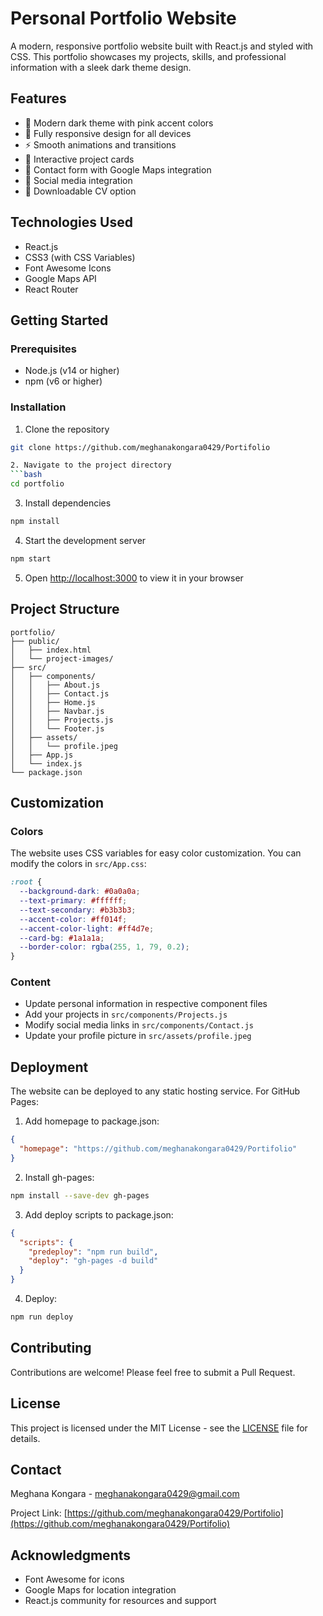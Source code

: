 # Personal Portfolio Website

A modern, responsive portfolio website built with React.js and styled with CSS. This portfolio showcases my projects, skills, and professional information with a sleek dark theme design.

## Features

- 🎨 Modern dark theme with pink accent colors
- 📱 Fully responsive design for all devices
- ⚡ Smooth animations and transitions
- 🎯 Interactive project cards
- 📝 Contact form with Google Maps integration
- 🔗 Social media integration
- 📄 Downloadable CV option

## Technologies Used

- React.js
- CSS3 (with CSS Variables)
- Font Awesome Icons
- Google Maps API
- React Router

## Getting Started

### Prerequisites

- Node.js (v14 or higher)
- npm (v6 or higher)

### Installation

1. Clone the repository
```bash
git clone https://github.com/meghanakongara0429/Portifolio

2. Navigate to the project directory
```bash
cd portfolio
```

3. Install dependencies
```bash
npm install
```

4. Start the development server
```bash
npm start
```

5. Open [http://localhost:3000](http://localhost:3000) to view it in your browser

## Project Structure

```
portfolio/
├── public/
│   ├── index.html
│   └── project-images/
├── src/
│   ├── components/
│   │   ├── About.js
│   │   ├── Contact.js
│   │   ├── Home.js
│   │   ├── Navbar.js
│   │   ├── Projects.js
│   │   └── Footer.js
│   ├── assets/
│   │   └── profile.jpeg
│   ├── App.js
│   └── index.js
└── package.json
```

## Customization

### Colors
The website uses CSS variables for easy color customization. You can modify the colors in `src/App.css`:

```css
:root {
  --background-dark: #0a0a0a;
  --text-primary: #ffffff;
  --text-secondary: #b3b3b3;
  --accent-color: #ff014f;
  --accent-color-light: #ff4d7e;
  --card-bg: #1a1a1a;
  --border-color: rgba(255, 1, 79, 0.2);
}
```

### Content
- Update personal information in respective component files
- Add your projects in `src/components/Projects.js`
- Modify social media links in `src/components/Contact.js`
- Update your profile picture in `src/assets/profile.jpeg`

## Deployment

The website can be deployed to any static hosting service. For GitHub Pages:

1. Add homepage to package.json:
```json
{
  "homepage": "https://github.com/meghanakongara0429/Portifolio"
}
```

2. Install gh-pages:
```bash
npm install --save-dev gh-pages
```

3. Add deploy scripts to package.json:
```json
{
  "scripts": {
    "predeploy": "npm run build",
    "deploy": "gh-pages -d build"
  }
}
```

4. Deploy:
```bash
npm run deploy
```

## Contributing

Contributions are welcome! Please feel free to submit a Pull Request.

## License

This project is licensed under the MIT License - see the [LICENSE](LICENSE) file for details.

## Contact

Meghana Kongara - [meghanakongara0429@gmail.com](mailto:meghanakongara0429@gmail.com)

Project Link: [https://github.com/meghanakongara0429/Portifolio](https://github.com/meghanakongara0429/Portifolio)

## Acknowledgments

- Font Awesome for icons
- Google Maps for location integration
- React.js community for resources and support
